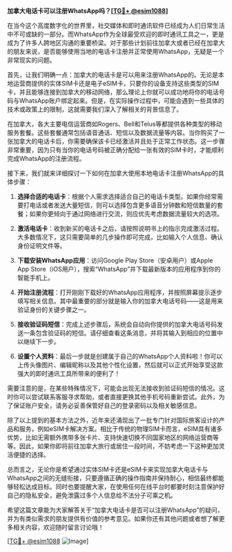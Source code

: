 **加拿大电话卡可以注册WhatsApp吗？[[TG💪+ @esim1088](https://t.me/s/esim1088)]**

在当今这个高度数字化的世界里，社交媒体和即时通讯软件已经成为人们日常生活中不可或缺的一部分。而WhatsApp作为全球最受欢迎的即时通讯工具之一，更是成为了许多人跨地区沟通的重要桥梁。对于那些计划前往加拿大或者已经在加拿大的朋友来说，是否能够使用当地的电话卡注册并正常使用WhatsApp，无疑是一个非常现实的问题。

首先，让我们明确一点：加拿大的电话卡是可以用来注册WhatsApp的。无论是本地运营商提供的实体SIM卡还是电子eSIM卡，只要你的设备支持这些类型的SIM卡，并且能够连接到加拿大的移动网络，那么理论上你就可以成功地将你的电话号码与WhatsApp账户绑定起来。但是，在实际操作过程中，可能会遇到一些具体的技术或政策上的限制，这就需要我们深入了解相关的背景信息了。

在加拿大，各大主要电信运营商如Rogers、Bell和Telus等都提供各种类型的移动服务套餐。这些套餐通常包括语音通话、短信以及数据流量等内容。当你购买了一张加拿大的电话卡后，你需要确保该卡已经激活并且处于正常工作状态。这一步骤非常重要，因为只有当你的电话号码被正确分配给一张有效的SIM卡时，才能顺利完成WhatsApp的注册流程。

接下来，我们就来详细探讨一下如何在加拿大使用本地电话卡注册WhatsApp的具体步骤：

1. **选择合适的电话卡**：根据个人需求选择适合自己的电话卡类型。如果你经常需要打电话或者发送大量短信，则可以选择包含更多语音分钟数和短信数量的套餐；如果你更倾向于通过网络进行交流，则应优先考虑数据流量较大的选项。

2. **激活电话卡**：收到新买的电话卡之后，请按照说明书上的指示完成激活过程。大多数情况下，这只需要简单的几步操作即可完成，比如输入个人信息、确认身份证明文件等。

3. **下载安装WhatsApp应用**：访问Google Play Store（安卓用户）或Apple App Store（iOS用户），搜索“WhatsApp”并下载最新版本的应用程序到你的智能手机上。

4. **开始注册流程**：打开刚刚下载好的WhatsApp应用程序，并按照屏幕提示逐步填写相关信息。其中最重要的部分就是输入你的加拿大电话号码——这是用来验证身份的关键步骤之一。

5. **接收验证码短信**：完成上述步骤后，系统会自动向你提供的加拿大电话号码发送一条包含验证码的短信。请仔细查看这条消息，并将其输入到相应的位置中以继续下一步。

6. **设置个人资料**：最后一步就是创建属于自己的WhatsApp个人资料啦！你可以上传头像图片、编辑昵称以及其他个性化设置，然后就可以正式开始享受这款强大的即时通讯工具所带来的便利了！

需要注意的是，在某些特殊情况下，可能会出现无法接收到验证码短信的情况。这时你可以尝试联系客服寻求帮助，或者直接更换其他手机号码重新尝试。此外，为了保证账户安全，请务必妥善保管好自己的登录密码以及相关敏感信息。

除了以上提到的基本方法之外，近年来还涌现出了一批专门针对国际旅客设计的产品和服务，例如eSIM卡解决方案。相比于传统的物理SIM卡而言，eSIM具有诸多优势，比如无需额外携带多张卡片、支持快速切换不同国家地区的网络运营商等等。因此，如果你即将前往加拿大旅行或居住一段时间，不妨考虑一下这种更加灵活便捷的选择。

总而言之，无论你是希望通过实体SIM卡还是eSIM卡来实现加拿大电话卡与WhatsApp之间的无缝衔接，只要遵循正确的操作指南并保持耐心，相信最终都能够轻松达成目标。同时也要提醒大家，在使用任何在线平台时都要时刻注意保护好自己的隐私安全，避免泄露过多个人信息给不法分子可乘之机。

希望这篇文章能为大家解答关于“加拿大电话卡是否可以注册WhatsApp”的疑问，并为有类似需求的朋友提供有价值的参考意见。如果你还有其他问题或者想了解更多相关内容，欢迎随时留言讨论哦！

[[TG💪+ @esim1088](https://t.me/s/esim1088) ![Image](https://i.postimg.cc/4NQfJmqS/Snipaste-2025-05-13-00-14-12.png)]